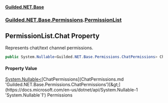 #### [Guilded.NET.Base](Guilded_NET_Base.md 'Guilded.NET.Base')
### [Guilded.NET.Base.Permissions](Guilded_NET_Base.md#Guilded_NET_Base_Permissions 'Guilded.NET.Base.Permissions').[PermissionList](PermissionList.md 'Guilded.NET.Base.Permissions.PermissionList')
## PermissionList.Chat Property
Represents chat/text channel permissions.  
```csharp
public System.Nullable<Guilded.NET.Base.Permissions.ChatPermissions> Chat { get; set; }
```
#### Property Value
[System.Nullable&lt;](https://docs.microsoft.com/en-us/dotnet/api/System.Nullable-1 'System.Nullable`1')[ChatPermissions](ChatPermissions.md 'Guilded.NET.Base.Permissions.ChatPermissions')[&gt;](https://docs.microsoft.com/en-us/dotnet/api/System.Nullable-1 'System.Nullable`1')
Permissions
